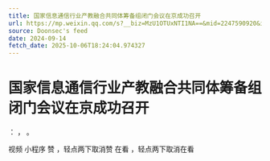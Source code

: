 ```yaml
---
title: 国家信息通信行业产教融合共同体筹备组闭门会议在京成功召开
url: https://mp.weixin.qq.com/s?__biz=MzU1OTUxNTI1NA==&mid=2247590920&idx=1&sn=9a309351bb7db1fa355b9a19451e7395
source: Doonsec's feed
date: 2024-09-14
fetch_date: 2025-10-06T18:24:04.974327
---
```


# 国家信息通信行业产教融合共同体筹备组闭门会议在京成功召开

：
，
。

视频
小程序
赞
，轻点两下取消赞
在看
，轻点两下取消在看